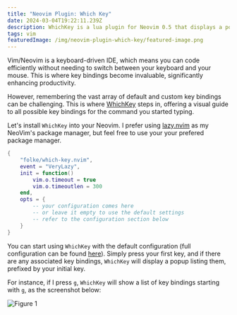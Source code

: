 ```yaml
---
title: "Neovim Plugin: Which Key"
date: 2024-03-04T19:22:11.239Z
description: WhichKey is a lua plugin for Neovim 0.5 that displays a popup with possible key bindings of the command you started typing.
tags: vim
featuredImage: /img/neovim-plugin-which-key/featured-image.png
---
```


Vim/Neovim is a keyboard-driven IDE, which means you can code efficiently without needing to switch between your keyboard and your mouse. This is where key bindings become invaluable, significantly enhancing productivity.

However, remembering the vast array of default and custom key bindings can be challenging. This is where [WhichKey](https://github.com/folke/which-key.nvim) steps in, offering a visual guide to all possible key bindings for the command you started typing.

Let's install `WhichKey` into your Neovim. I prefer using [lazy.nvim](https://github.com/folke/lazy.nvim) as my NeoVim's package manager, but feel free to use your your prefered package manager.

```lua
{
    "folke/which-key.nvim",
    event = "VeryLazy",
    init = function()
        vim.o.timeout = true
        vim.o.timeoutlen = 300
    end,
    opts = {
        -- your configuration comes here
        -- or leave it empty to use the default settings
        -- refer to the configuration section below
    }
}
```

You can start using `WhichKey` with the default configuration (full configuration can be found [here](https://github.com/folke/which-key.nvim?tab=readme-ov-file#%EF%B8%8F-configuration)). Simply press your first key, and if there are any associated key bindings, `WhichKey` will display a popup listing them, prefixed by your initial key.

For instance, if I press `g`, `WhichKey` will show a list of key bindings starting with `g`, as the screenshot below:

![Figure 1](/img/neovim-plugin-which-key-figure-1.png)
